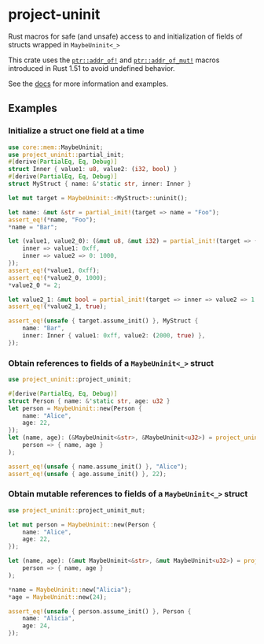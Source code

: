 # project-uninit

Rust macros for safe (and unsafe) access to and initialization of fields of structs wrapped in `MaybeUninit<_>`

This crate uses the
[`ptr::addr_of!`](https://doc.rust-lang.org/nightly/core/ptr/macro.addr_of.html)
and [`ptr::addr_of_mut!`](https://doc.rust-lang.org/nightly/core/ptr/macro.addr_of_mut.html)
macros introduced in Rust 1.51 to avoid undefined behavior.

See the [docs](https://youngspe.github.io/project-uninit/project_uninit/) for more information and examples.

## Examples
### Initialize a struct one field at a time
```rust
use core::mem::MaybeUninit;
use project_uninit::partial_init;
#[derive(PartialEq, Eq, Debug)]
struct Inner { value1: u8, value2: (i32, bool) }
#[derive(PartialEq, Eq, Debug)]
struct MyStruct { name: &'static str, inner: Inner }

let mut target = MaybeUninit::<MyStruct>::uninit();

let name: &mut &str = partial_init!(target => name = "Foo");
assert_eq!(*name, "Foo");
*name = "Bar";

let (value1, value2_0): (&mut u8, &mut i32) = partial_init!(target => {
    inner => value1: 0xff,
    inner => value2 => 0: 1000,
});
assert_eq!(*value1, 0xff);
assert_eq!(*value2_0, 1000);
*value2_0 *= 2;

let value2_1: &mut bool = partial_init!(target => inner => value2 => 1 = true);
assert_eq!(*value2_1, true);

assert_eq!(unsafe { target.assume_init() }, MyStruct {
    name: "Bar",
    inner: Inner { value1: 0xff, value2: (2000, true) },
});
```

### Obtain references to fields of a `MaybeUninit<_>` struct
```rust
use project_uninit::project_uninit;

#[derive(PartialEq, Eq, Debug)]
struct Person { name: &'static str, age: u32 }
let person = MaybeUninit::new(Person {
    name: "Alice",
    age: 22,
});
let (name, age): (&MaybeUninit<&str>, &MaybeUninit<u32>) = project_uninit!(
    person => { name, age }
);

assert_eq!(unsafe { name.assume_init() }, "Alice");
assert_eq!(unsafe { age.assume_init() }, 22);

```

### Obtain mutable references to fields of a `MaybeUninit<_>` struct
```rust
use project_uninit::project_uninit_mut;

let mut person = MaybeUninit::new(Person {
    name: "Alice",
    age: 22,
});

let (name, age): (&mut MaybeUninit<&str>, &mut MaybeUninit<u32>) = project_uninit_mut!(
    person => { name, age }
);

*name = MaybeUninit::new("Alicia");
*age = MaybeUninit::new(24);

assert_eq!(unsafe { person.assume_init() }, Person {
    name: "Alicia",
    age: 24,
});
```

